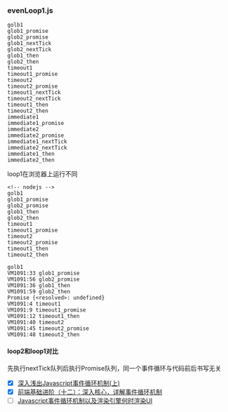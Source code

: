 
### evenLoop1.js
```
golb1
glob1_promise
glob2_promise
glob1_nextTick
glob2_nextTick
glob1_then
glob2_then
timeout1
timeout1_promise
timeout2
timeout2_promise
timeout1_nextTick
timeout2_nextTick
timeout1_then
timeout2_then
immediate1
immediate1_promise
immediate2
immediate2_promise
immediate1_nextTick
immediate2_nextTick
immediate1_then
immediate2_then
```
loop1在浏览器上运行不同
```
<!-- nodejs -->
golb1
glob1_promise
glob2_promise
glob1_then
glob2_then
timeout1
timeout1_promise
timeout2
timeout2_promise
timeout1_then
timeout2_then
```

```
golb1
VM1091:33 glob1_promise
VM1091:56 glob2_promise
VM1091:36 glob1_then
VM1091:59 glob2_then
Promise {<resolved>: undefined}
VM1091:4 timeout1
VM1091:9 timeout1_promise
VM1091:12 timeout1_then
VM1091:40 timeout2
VM1091:45 timeout2_promise
VM1091:48 timeout2_then
```
#### loop2和loop1对比
先执行nextTick队列后执行Promise队列，同一个事件循环与代码前后书写无关


- [x] [深入浅出Javascript事件循环机制(上)](https://zhuanlan.zhihu.com/p/26229293)
- [x] [前端基础进阶（十二）：深入核心，详解事件循环机制](https://www.jianshu.com/p/12b9f73c5a4f)
- [ ] [Javascript事件循环机制以及渲染引擎何时渲染UI](https://segmentfault.com/a/1190000013212944)
